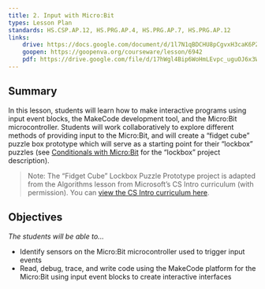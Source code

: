 ```yaml
---
title: 2. Input with Micro:Bit
types: Lesson Plan
standards: HS.CSP.AP.12, HS.PRG.AP.4, HS.PRG.AP.7, HS.PRG.AP.12
links:
    drive: https://docs.google.com/document/d/1l7N1qBDCHU8pCgvxH3caK6PZx0upGuSEiuwY5HXobSw/edit#heading=h.joty0v63l5oi
    goopen: https://goopenva.org/courseware/lesson/6942
    pdf: https://drive.google.com/file/d/17hWgl4Bip6WoHmLEvpc_uguOJ6x3Wegg/view?usp=drive_link
---
```


## Summary

In this lesson, students will learn how to make interactive programs using input event blocks, the MakeCode development tool, and the Micro\:Bit microcontroller. Students will work collaboratively to explore different methods of providing input to the Micro\:Bit, and will create a “fidget cube” puzzle box prototype which will serve as a starting point for their “lockbox” puzzles (see [Conditionals with Micro\:Bit](/library/browse/ecs-supplements/unit-4-microbit/4-conditionals) for the “lockbox” project description).

> Note: The “Fidget Cube” Lockbox Puzzle Prototype project is adapted from the Algorithms lesson from Microsoft’s CS Intro curriculum (with permission). You can [view the CS Intro curriculum here](https://makecode.microbit.org/courses/csintro/algorithms).

## Objectives

*The students will be able to...*

- Identify sensors on the Micro\:Bit microcontroller used to trigger input events
- Read, debug, trace, and write code using the MakeCode platform for the Micro\:Bit using input event blocks to create interactive interfaces

